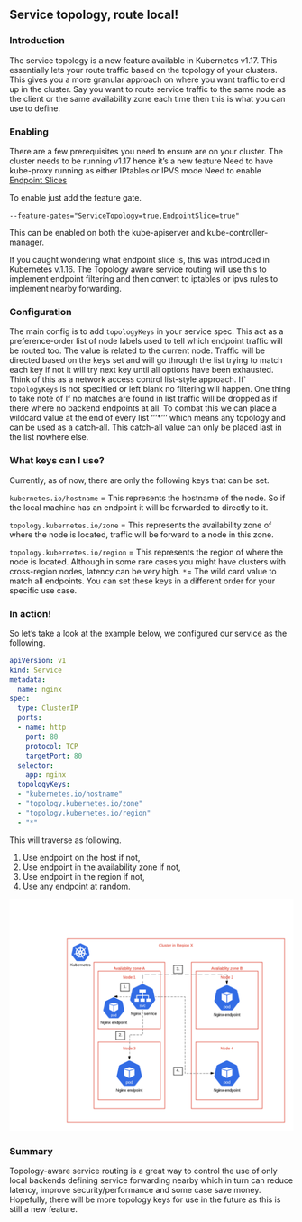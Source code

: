 ## Service topology, route local!

### Introduction 
The service topology is a new feature available in Kubernetes v1.17. This essentially lets your route traffic based on the topology of your clusters. This gives you a more granular approach on where you want traffic to end up in the cluster. Say you want to route service traffic to the same node as the client or the same availability zone each time then this is what you can use to define.

### Enabling

There are a few prerequisites you need to ensure are on your cluster.
The cluster needs to be running v1.17 hence it’s a new feature
Need to have kube-proxy running as either IPtables or IPVS mode
Need to enable [Endpoint Slices](https://kubernetes.io/docs/concepts/services-networking/endpoint-slices/) 

To enable just add the feature gate.

```--feature-gates="ServiceTopology=true,EndpointSlice=true"```

This can be enabled on both the kube-apiserver and kube-controller-manager.

If you caught wondering what endpoint slice is, this was introduced in Kubernetes v.1.16. The Topology aware service routing will use this to implement endpoint filtering and then convert to iptables or ipvs rules to implement nearby forwarding.

### Configuration

The main config is to add ```topologyKeys``` in your service spec. This act as a preference-order list of node labels used to tell which endpoint traffic will be routed too. The value is related to the current node.
Traffic will be directed based on the keys set and will go through the list trying to match each key if not it will try next key until all options have been exhausted. Think of this as a network access control list-style approach.
If` ```topologyKeys``` is not specified or left blank no filtering will happen. 
One thing to take note of If no matches are found in list traffic will be dropped as if there where no backend endpoints at all. To combat this we can place a wildcard value at the end of every list ‘’’*’’’ which means any topology and can be used as a catch-all. This catch-all value can only be placed last in the list nowhere else. 

### What keys can I use?

Currently, as of now, there are only the following keys that can be set. 

```kubernetes.io/hostname``` = This represents the hostname of the node. So if the local machine has an endpoint it will be forwarded to directly to it.

```topology.kubernetes.io/zone``` = This represents the availability zone of where the node is located, traffic will be forward to a node in this zone.

```topology.kubernetes.io/region``` = This represents the region of where the node is located. Although in some rare cases you might have clusters with cross-region nodes, latency can be very high.
```*```= The wild card value to match all endpoints.
You can set these keys in a different order for your specific use case.

### In action!
So let’s take a look at the example below, we configured our service as the following.


```yaml
apiVersion: v1
kind: Service
metadata:
  name: nginx
spec:
  type: ClusterIP
  ports:
  - name: http
    port: 80
    protocol: TCP
    targetPort: 80
  selector:
    app: nginx
  topologyKeys:
  - "kubernetes.io/hostname"
  - "topology.kubernetes.io/zone"
  - "topology.kubernetes.io/region"
  - "*"
```

This will traverse as following. 
1. Use endpoint on the host if not,
2. Use endpoint in the availability zone if not,
3. Use endpoint in the region if not, 
4. Use any endpoint at random.

![image of service-topology](/images/service-topology/service-topology.png)


### Summary
Topology-aware service routing is a great way to control the use of only local backends defining service forwarding nearby which in turn can reduce latency, improve security/performance and some case save money. Hopefully, there will be more topology keys for use in the future as this is still a new feature.


